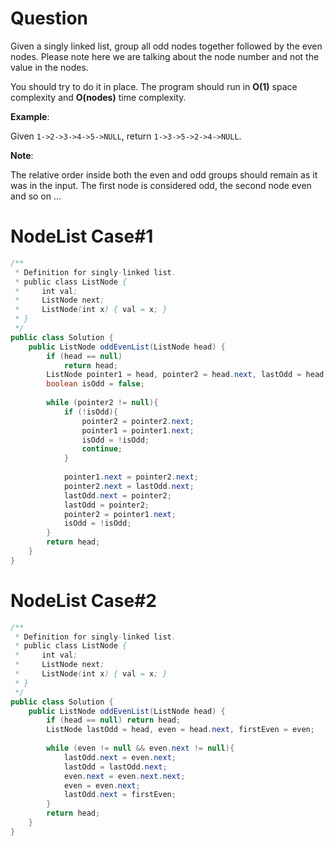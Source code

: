 # Question
Given a singly linked list, group all odd nodes together followed by the even nodes. Please note here we are talking about the node number and not the value in the nodes.

You should try to do it in place. The program should run in **O(1)** space complexity and **O(nodes)** time complexity.

**Example**:

Given `1->2->3->4->5->NULL`,
return `1->3->5->2->4->NULL`.

**Note**:

The relative order inside both the even and odd groups should remain as it was in the input. 
The first node is considered odd, the second node even and so on ...

# NodeList Case#1

```java
/**
 * Definition for singly-linked list.
 * public class ListNode {
 *     int val;
 *     ListNode next;
 *     ListNode(int x) { val = x; }
 * }
 */
public class Solution {
    public ListNode oddEvenList(ListNode head) {
        if (head == null)
            return head;
        ListNode pointer1 = head, pointer2 = head.next, lastOdd = head;
        boolean isOdd = false;
        
        while (pointer2 != null){
            if (!isOdd){
                pointer2 = pointer2.next;
                pointer1 = pointer1.next;
                isOdd = !isOdd;
                continue;
            }
            
            pointer1.next = pointer2.next;
            pointer2.next = lastOdd.next;
            lastOdd.next = pointer2;
            lastOdd = pointer2;
            pointer2 = pointer1.next;
            isOdd = !isOdd;
        }
        return head;
    }
}
```

# NodeList Case#2

```java
/**
 * Definition for singly-linked list.
 * public class ListNode {
 *     int val;
 *     ListNode next;
 *     ListNode(int x) { val = x; }
 * }
 */
public class Solution {
    public ListNode oddEvenList(ListNode head) {
        if (head == null) return head;
        ListNode lastOdd = head, even = head.next, firstEven = even;
        
        while (even != null && even.next != null){
            lastOdd.next = even.next;
            lastOdd = lastOdd.next;
            even.next = even.next.next;
            even = even.next;
            lastOdd.next = firstEven;
        }
        return head;
    }
}
```
